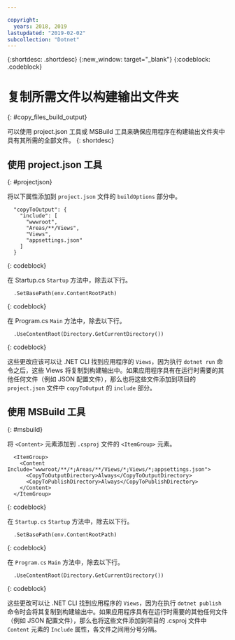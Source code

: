 ```yaml
---

copyright:
  years: 2018, 2019
lastupdated: "2019-02-02"
subcollection: "Dotnet"
---
```


{:shortdesc: .shortdesc}
{:new_window: target="_blank"}
{:codeblock: .codeblock}


# 复制所需文件以构建输出文件夹
{: #copy_files_build_output}

可以使用 project.json 工具或 MSBuild 工具来确保应用程序在构建输出文件夹中具有其所需的全部文件。
{: shortdesc}


## 使用 project.json 工具
{: #projectjson}

将以下属性添加到 `project.json` 文件的 `buildOptions` 部分中。
```
  "copyToOutput": {
    "include": [
      "wwwroot",
      "Areas/**/Views",
      "Views",
      "appsettings.json"
    ]
  }
```
{: codeblock}

在 Startup.cs `Startup` 方法中，除去以下行。
```
  .SetBasePath(env.ContentRootPath)
```
{: codeblock}

在 Program.cs `Main` 方法中，除去以下行。
```
  .UseContentRoot(Directory.GetCurrentDirectory())
```
{: codeblock}

这些更改应该可以让 .NET CLI 找到应用程序的 `Views`，因为执行 `dotnet run` 命令之后，这些 Views 将复制到构建输出中。如果应用程序具有在运行时需要的其他任何文件（例如 JSON 配置文件），那么也将这些文件添加到项目的 `project.json` 文件中 `copyToOutput` 的 `include` 部分。

## 使用 MSBuild 工具
{: #msbuild}

将 `<Content>` 元素添加到 `.csproj` 文件的 `<ItemGroup>` 元素。
```
  <ItemGroup>
    <Content Include="wwwroot/**/*;Areas/**/Views/*;Views/*;appsettings.json">
      <CopyToOutputDirectory>Always</CopyToOutputDirectory>
      <CopyToPublishDirectory>Always</CopyToPublishDirectory>
    </Content>
  </ItemGroup>
```
{: codeblock}

在 `Startup.cs` `Startup` 方法中，除去以下行。
```
  .SetBasePath(env.ContentRootPath)
```
{: codeblock}

在 `Program.cs` `Main` 方法中，除去以下行。
```
  .UseContentRoot(Directory.GetCurrentDirectory())
```
{: codeblock}

这些更改可以让 .NET CLI 找到应用程序的 `Views`，因为在执行 `dotnet publish` 命令时会将其复制到构建输出中。如果应用程序具有在运行时需要的其他任何文件（例如 JSON 配置文件），那么也将这些文件添加到项目的 .csproj 文件中 `Content` 元素的 `Include` 属性，各文件之间用分号分隔。
